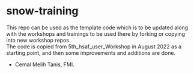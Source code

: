# snow-training

This repo can be used as the template code which is to be updated along with the workshops and trainings to be used there by forking or copying into new workshop repos.  
The code is copied from 5th_hsaf_user_Workshop in August 2022 as a starting point, and then some improvements and additions are done.    
- Cemal Melih Tanis, FMI.  

